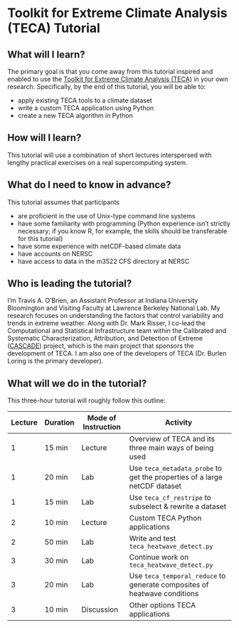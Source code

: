 # Toolkit for Extreme Climate Analysis (TECA) Tutorial

## What will I learn?
The primary goal is that you come away from this tutorial inspired and enabled to use the [Toolkit for Extreme Climate Analysis (TECA)](https://teca.readthedocs.io/en/latest/?badge=latest#) in your own research.  Specifically, by the end of this tutorial, you will be able to:

* apply existing TECA tools to a climate dataset
* write a custom TECA application using Python
* create a new TECA algorithm in Python

## How will I learn?

This tutorial will use a combination of short lectures interspersed with lengthy practical exercises on a real supercomputing system.

## What do I need to know in advance?

This tutorial assumes that participants

* are proficient in the use of Unix-type command line systems
* have some familiarity with programming (Python experience isn’t strictly necessary; if you know R, for example, the skills should be transferable for this tutorial)
* have some experience with netCDF-based climate data
* have accounts on NERSC
* have access to data in the m3522 CFS directory at NERSC

## Who is leading the tutorial?
I’m Travis A. O’Brien, an Assistant Professor at Indiana University Bloomington and Visiting Faculty at Lawrence Berkeley National Lab.  My research focuses on understanding the factors that control variability and trends in extreme weather. Along with Dr. Mark Risser, I co-lead the Computational and Statistical Infrastructure team within the Calibrated and Systematic Characterization, Attribution, and Detection of Extreme ([CASCADE](https://cascade.lbl.gov/)) project, which is the main project that sponsors the development of TECA.  I am also one of the developers of TECA (Dr. Burlen Loring is the primary developer).

## What will we do in the tutorial?

This three-hour tutorial will roughly follow this outline:

| Lecture | Duration | Mode of Instruction | Activity |
| ------- | -------- | ------------------- | -------- |
| 1       | 15 min | Lecture | Overview of TECA and its three main ways of being used |
| 1       | 20 min | Lab | Use `teca_metadata_probe` to get the properties of a large netCDF dataset |
| 1       | 15 min | Lab | Use `teca_cf_restripe` to subselect & rewrite a dataset |
| 2       | 10 min | Lecture | Custom TECA Python applications |
| 2       | 50 min | Lab | Write and test `teca_heatwave_detect.py` |
| 3       | 30 min | Lab | Continue work on `teca_heatwave_detect.py` |
| 3       | 20 min | Lab | Use `teca_temporal_reduce` to generate composites of heatwave conditions |
| 3       | 10 min | Discussion | Other options TECA applications |

